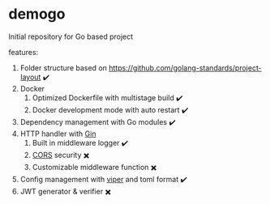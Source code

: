 # demogo

Initial repository for Go based project

features:

1. Folder structure based on https://github.com/golang-standards/project-layout :heavy_check_mark:
2. Docker
    1. Optimized Dockerfile with multistage build :heavy_check_mark:
    2. Docker development mode with auto restart :heavy_check_mark:
3. Dependency management with Go modules :heavy_check_mark:
4. HTTP handler with [Gin](https://github.com/gin-gonic/gin)
    1. Built in middleware logger :heavy_check_mark:
    2. [CORS](https://github.com/gin-contrib/cors) security :heavy_multiplication_x:
    3. Customizable middleware function :heavy_multiplication_x:
5. Config management with [viper](https://github.com/spf13/viper) and toml format :heavy_check_mark:
6. JWT generator & verifier :heavy_multiplication_x:
